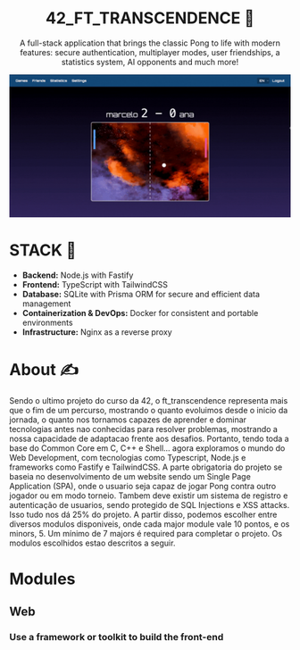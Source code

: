<h1 align=center>
 42_FT_TRANSCENDENCE 🚀
</h1>

<div align=center>
  A full-stack application that brings the classic Pong to life with modern features: secure authentication, multiplayer modes, user friendships, a statistics system, AI opponents and much more!
</div>

<div align=center>
 
![pong_demonstration](media/ft_transcendence.mov.gif "ft_transcendence")

</div>

# STACK 🔨
- **Backend:** Node.js with Fastify  
- **Frontend:** TypeScript with TailwindCSS  
- **Database:** SQLite with Prisma ORM for secure and efficient data management  
- **Containerization & DevOps:** Docker for consistent and portable environments  
- **Infrastructure:** Nginx as a reverse proxy

# About ✍
 Sendo o ultimo projeto do curso da 42, o ft_transcendence representa mais que o fim de um percurso, mostrando o quanto evoluimos desde o inicio da jornada, o quanto nos tornamos capazes de aprender e dominar tecnologias antes nao conhecidas para resolver problemas, mostrando a nossa capacidade de adaptacao frente aos desafios. Portanto, tendo toda a base do Common Core em C, C++ e Shell... agora exploramos o mundo do Web Development, com tecnologias como Typescript, Node.js e frameworks como Fastify e TailwindCSS.
 A parte obrigatoria do projeto se baseia no desenvolvimento de um website sendo um Single Page Application (SPA), onde o usuario seja capaz de jogar Pong contra outro jogador ou em modo torneio. Tambem deve existir um sistema de registro e autenticação de usuarios, sendo protegido de SQL Injections e XSS attacks. Isso tudo nos dá 25% do projeto. A partir disso, podemos escolher entre diversos modulos disponiveis, onde cada major module vale 10 pontos, e os minors, 5. Um mínimo de 7 majors é required para completar o projeto. Os modulos escolhidos estao descritos a seguir.

 # Modules 
 ## Web
 ### Use a framework or toolkit to build the front-end
